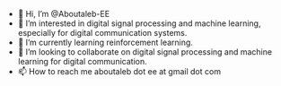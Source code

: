 - 👋 Hi, I’m @Aboutaleb-EE
- 👀 I’m interested in digital signal processing and machine learning, especially for digital communication systems.
- 🌱 I’m currently learning reinforcement learning.
- 💞️ I’m looking to collaborate on digital signal processing and machine learning for digital communication.
- 📫 How to reach me aboutaleb dot ee at gmail dot com

<!---
Aboutaleb-EE/Aboutaleb-EE is a ✨ special ✨ repository because its `README.md` (this file) appears on your GitHub profile.
You can click the Preview link to take a look at your changes.
--->
